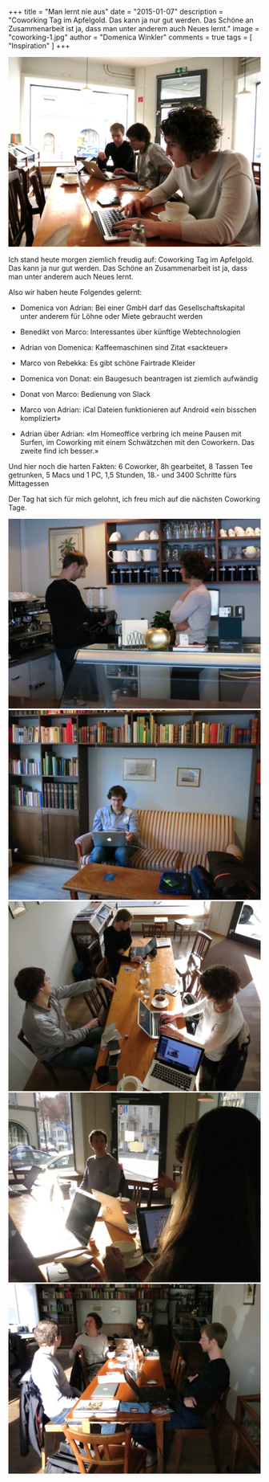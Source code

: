 +++
title = "Man lernt nie aus"
date = "2015-01-07"
description = "Coworking Tag im Apfelgold. Das kann ja nur gut werden. Das Schöne an Zusammenarbeit ist ja, dass man unter anderem auch Neues lernt."
image = "coworking-1.jpg"
author = "Domenica Winkler"
comments = true
tags = [ "Inspiration" ]
+++

![Coworking im Apfelgold](coworking-1.jpg)

<p class="lead">Ich stand heute morgen ziemlich freudig auf: Coworking Tag im Apfelgold. Das kann ja nur gut werden. Das Schöne an Zusammenarbeit ist ja, dass man unter anderem auch Neues lernt.</p>

Also wir haben heute Folgendes gelernt:

* Domenica von Adrian: Bei einer GmbH darf das Gesellschaftskapital unter anderem für Löhne oder Miete gebraucht werden

* Benedikt von Marco: Interessantes über künftige Webtechnologien

* Adrian von Domenica: Kaffeemaschinen sind Zitat «sackteuer»

* Marco von Rebekka: Es gibt schöne Fairtrade Kleider

* Domenica von Donat: ein Baugesuch beantragen ist ziemlich aufwändig

* Donat von Marco: Bedienung von Slack

* Marco von Adrian: iCal Dateien funktionieren auf Android «ein bisschen kompliziert»

* Adrian über Adrian: «Im Homeoffice verbring ich meine Pausen mit Surfen, im Coworking mit einem Schwätzchen mit den Coworkern. Das zweite find ich besser.»

Und hier noch die harten Fakten: 6 Coworker, 8h gearbeitet, 8 Tassen Tee getrunken, 5 Macs und 1 PC, 1,5 Stunden, 18.- und 3400 Schritte fürs Mittagessen

Der Tag hat sich für mich gelohnt, ich freu mich auf die nächsten Coworking Tage.

<div class="blog-posts-carousel-alt">
  <div>
    <img src="coworking-2.jpg">
  </div>
  <div>
    <img src="coworking-3.jpg">
  </div>
  <div>
    <img src="coworking-4.jpg">
  </div>
  <div>
    <img src="coworking-5.jpg">
  </div>
  <div>
    <img src="coworking-6.jpg">
  </div>
</div>